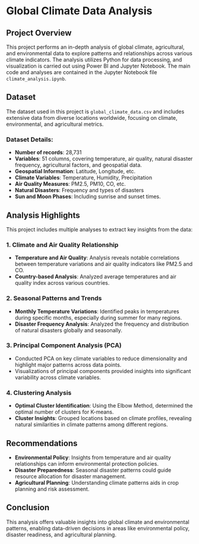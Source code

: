 # Global Climate Data Analysis

## Project Overview
This project performs an in-depth analysis of global climate, agricultural, and environmental data to explore patterns and relationships across various climate indicators. The analysis utilizes Python for data processing, and visualization is carried out using Power BI and Jupyter Notebook. The main code and analyses are contained in the Jupyter Notebook file `climate_analysis.ipynb`.

## Dataset
The dataset used in this project is `global_climate_data.csv` and includes extensive data from diverse locations worldwide, focusing on climate, environmental, and agricultural metrics.

### Dataset Details:
- **Number of records**: 28,731
- **Variables**: 51 columns, covering temperature, air quality, natural disaster frequency, agricultural factors, and geospatial data.
- **Geospatial Information**: Latitude, Longitude, etc.
- **Climate Variables**: Temperature, Humidity, Precipitation
- **Air Quality Measures**: PM2.5, PM10, CO, etc.
- **Natural Disasters**: Frequency and types of disasters
- **Sun and Moon Phases**: Including sunrise and sunset times.

## Analysis Highlights
This project includes multiple analyses to extract key insights from the data:

### 1. Climate and Air Quality Relationship
- **Temperature and Air Quality**: Analysis reveals notable correlations between temperature variations and air quality indicators like PM2.5 and CO.
- **Country-based Analysis**: Analyzed average temperatures and air quality index across various countries.

### 2. Seasonal Patterns and Trends
- **Monthly Temperature Variations**: Identified peaks in temperatures during specific months, especially during summer for many regions.
- **Disaster Frequency Analysis**: Analyzed the frequency and distribution of natural disasters globally and seasonally.

### 3. Principal Component Analysis (PCA)
- Conducted PCA on key climate variables to reduce dimensionality and highlight major patterns across data points.
- Visualizations of principal components provided insights into significant variability across climate variables.

### 4. Clustering Analysis
- **Optimal Cluster Identification**: Using the Elbow Method, determined the optimal number of clusters for K-means.
- **Cluster Insights**: Grouped locations based on climate profiles, revealing natural similarities in climate patterns among different regions.

## Recommendations
- **Environmental Policy**: Insights from temperature and air quality relationships can inform environmental protection policies.
- **Disaster Preparedness**: Seasonal disaster patterns could guide resource allocation for disaster management.
- **Agricultural Planning**: Understanding climate patterns aids in crop planning and risk assessment.

## Conclusion
This analysis offers valuable insights into global climate and environmental patterns, enabling data-driven decisions in areas like environmental policy, disaster readiness, and agricultural planning.

